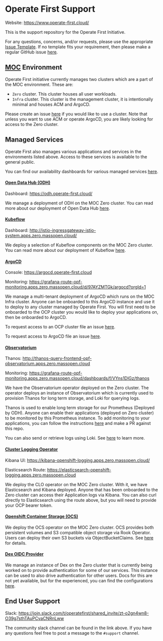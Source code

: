 # Operate First Support

Website:  https://www.operate-first.cloud/

This is the support repository for the Operate First Initiative.

For any questions, concerns, and/or requests, please use the appropriate [Issue Template][1]. If no template fits your requirement, then please make a regular GitHub issue [here][2].

## [MOC][14] Environment

Operate First initiative currently manages two clusters which are a part of the MOC environment. These are:

- `Zero` cluster. This cluster houses all user workloads.
- `Infra` cluster. This cluster is the management cluster, it is intentionally minimal and houses ACM and ArgoCD.

Please create an issue [here][3] if you would like to use a cluster. Note that unless you want to use ACM or operate ArgoCD, you are likely looking for access to the Zero cluster.

## Managed Services

Operate First also manages various applications and services in the environments listed above. Access to these services is available to the general public.

You can find our availability dashboards for various managed services [here][22].

#### [Open Data Hub (ODH)][15]
Dashboard:  https://odh.operate-first.cloud/

We manage a deployment of ODH on the MOC Zero cluster. You can read more about our deployment of Open Data Hub [here][4].

#### [Kubeflow][16]
Dashboard: http://istio-ingressgateway-istio-system.apps.zero.massopen.cloud/

We deploy a selection of Kubeflow components on the MOC Zero cluster. You can read more about our deployment of Kubeflow [here][5].

#### [ArgoCD][17]
Console: https://argocd.operate-first.cloud

Monitoring: https://grafana-route-opf-monitoring.apps.zero.massopen.cloud/d/97AYZMTGk/argocd?orgId=1

We manage a multi-tenant deployment of ArgoCD which runs on the MOC Infra cluster. Anyone can be onboarded to this ArgoCD instance and use it to deploy to any cluster managed by Operate First. You will first need to be onboarded to the OCP cluster you would like to deploy your applications on, then be onboarded to ArgoCD.

To request access to an OCP cluster file an issue [here][6].

To request access to ArgoCD file an issue [here][7].

#### [Observatorium][18]

Thanos: http://thanos-query-frontend-opf-observatorium.apps.zero.massopen.cloud

Monitoring: https://grafana-route-opf-monitoring.apps.zero.massopen.cloud/dashboards/f/VYns1DlGz/thanos

We have the Observatorium operator deployed on the Zero cluster. The operator deploys an instance of Observatorium which is currently used to provision Thanos for long term storage, and Loki for querying logs.

Thanos is used to enable long term storage for our Prometheus (Deployed by ODH). Anyone can enable their applications (deployed on Zero cluster) to be monitored by this Prometheus instance. To add monitoring to your applications, you can follow the instructions [here][8] and make a PR against this repo.

You can also send or retrieve logs using Loki. See [here][9] to learn more.

#### [Cluster Logging Operator][19]
Kibana UI: https://kibana-openshift-logging.apps.zero.massopen.cloud/

Elasticsearch Route: https://elasticsearch-openshift-logging.apps.zero.massopen.cloud

We deploy the CLO operator on the MOC Zero cluster. With it, we have Elasticsearch and Kibana deployed. Anyone that has been onboarded to the Zero cluster can access their Application logs via Kibana. You can also curl directly to Elasticsearch using the route above, but you will need to provide your OCP bearer token.

#### [Openshift Container Storage (OCS)][20]
We deploy the OCS operator on the MOC Zero cluster. OCS provides both persistent volumes and S3 compatible object storage via Rook Operator. Users can deploy their own S3 buckets via ObjectBucketClaims.  See [here][10] for details.

#### [Dex OIDC Provider][21]
We manage an instance of Dex on the Zero cluster that is currently being worked on to provide authentication for some of our services. This instance can be used to also drive authentication for other users. Docs for this are not yet available, but for the experienced, you can find the configurations [here][11].

## End User Support

Slack: https://join.slack.com/t/operatefirst/shared_invite/zt-o2gn4wn8-O39g7sthTAuPCvaCNRnLww

The community slack channel can be found in the link above. If you have any questions feel free to post a message to the `#support` channel.

[1]: https://github.com/operate-first/support/issues/new/choose
[2]: https://github.com/operate-first/odh-moc-support/issues
[3]: https://github.com/operate-first/support/issues/new?assignees=&labels=onboarding&template=onboarding_to_cluster.md&title=
[4]: ./docs/odh/README.md
[5]: ./docs/kubeflow/README.md
[6]: https://github.com/operate-first/support/issues/new?assignees=&labels=onboarding&template=onboarding_to_cluster.md&title=
[7]: https://github.com/operate-first/support/issues/new?assignees=&labels=onboarding&template=onboarding_argocd.md&title=
[8]: https://github.com/operate-first/support/blob/main/docs/add_service_monitoring.md
[9]: https://www.operate-first.cloud/users/apps/docs/observatorium/loki/README.md
[10]: https://rook.io/
[11]: https://www.operate-first.cloud/users/support/docs/claiming_object_store.md
[12]: https://github.com/operate-first/apps/blob/master/auth/overlays/moc/zero/dex-cm.yaml
[13]: https://github.com/operate-first/odh-moc-support/issues
[14]: https://massopen.cloud/
[15]: https://opendatahub.io/
[16]: https://www.kubeflow.org/
[17]: https://argoproj.github.io/argo-cd/
[18]: https://github.com/observatorium
[19]: https://docs.openshift.com/container-platform/4.7/logging/cluster-logging.html
[20]: https://www.openshift.com/blog/introducing-openshift-container-storage-4-2
[21]: https://github.com/dexidp/dex
[22]: https://grafana-route-opf-monitoring.apps.zero.massopen.cloud/d/r7WqgaBMk/operatefirst-availability?orgId=1&refresh=1m
